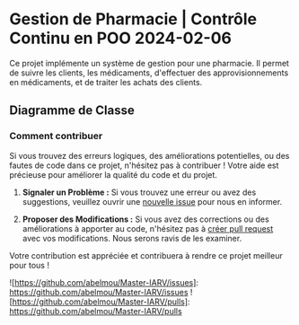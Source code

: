 # Gestion de Pharmacie | Contrôle Continu en POO 2024-02-06

Ce projet implémente un système de gestion pour une pharmacie. Il permet de suivre les clients, les médicaments, d'effectuer des approvisionnements en médicaments, et de traiter les achats des clients.

## Diagramme de Classe

<!-- ![Diagramme de Classe](https://github.com/abelmou/blob/master/Master-IARV/Semestre-1/Controle-POO_Gestion-Pharmacie/Diagramme-Classes.jpg) -->

### Comment contribuer

Si vous trouvez des erreurs logiques, des améliorations potentielles, ou des fautes de code dans ce projet, n'hésitez pas à contribuer ! Votre aide est précieuse pour améliorer la qualité du code et du projet.

1. **Signaler un Problème :** Si vous trouvez une erreur ou avez des suggestions, veuillez ouvrir une [nouvelle issue](https://github.com/abelmou/Master-IARV/issues) pour nous en informer.

2. **Proposer des Modifications :** Si vous avez des corrections ou des améliorations à apporter au code, n'hésitez pas à [créer pull request](https://github.com/abelmou/Master-IARV/pulls) avec vos modifications. Nous serons ravis de les examiner.

Votre contribution est appréciée et contribuera à rendre ce projet meilleur pour tous !

![https://github.com/abelmou/Master-IARV/issues]: https://github.com/abelmou/Master-IARV/issues
![https://github.com/abelmou/Master-IARV/pulls]: https://github.com/abelmou/Master-IARV/pulls

